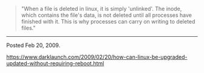 > "When a file is deleted in linux, it is simply 'unlinked'. The inode, which contains the file's data, is not deleted until all processes have finished with it. This is why processes can carry on writing to deleted files."

---

Posted Feb 20, 2009.

https://www.darklaunch.com/2009/02/20/how-can-linux-be-upgraded-updated-without-requiring-reboot.html